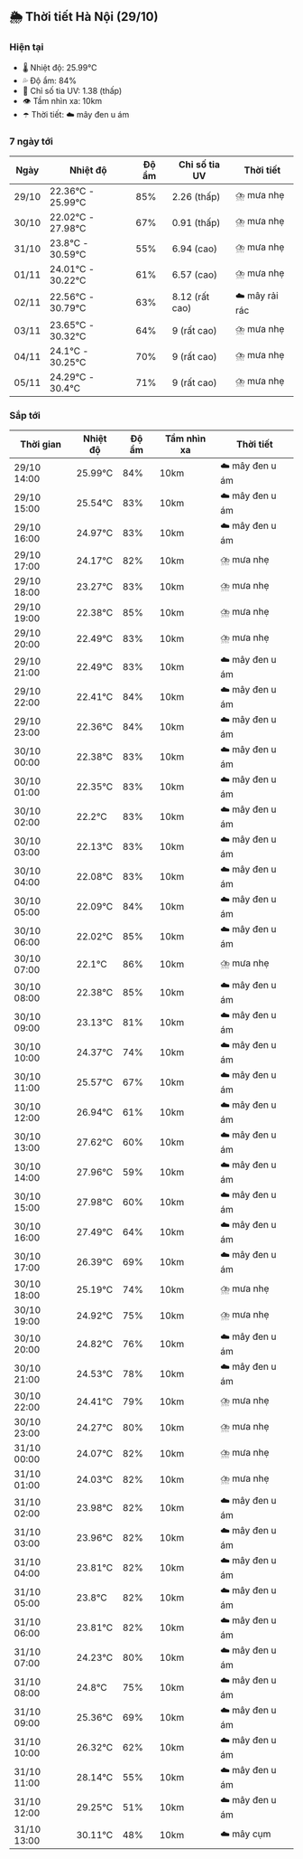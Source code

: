 ## 🌦️ Thời tiết Hà Nội (29/10)

### Hiện tại

- 🌡️ Nhiệt độ: 25.99℃
- 💦 Độ ẩm: 84%
- 🌟 Chỉ số tia UV: 1.38 (thấp)
- 👁️ Tầm nhìn xa: 10km
- ☂️ Thời tiết: ☁️ mây đen u ám

### 7 ngày tới

| Ngày | Nhiệt độ | Độ ẩm | Chỉ số tia UV | Thời tiết |
| --- | --- | --- | --- | --- |
| 29/10 | 22.36℃ - 25.99℃ | 85% | 2.26 (thấp) | ⛈️ mưa nhẹ |
| 30/10 | 22.02℃ - 27.98℃ | 67% | 0.91 (thấp) | ⛈️ mưa nhẹ |
| 31/10 | 23.8℃ - 30.59℃ | 55% | 6.94 (cao) | ⛈️ mưa nhẹ |
| 01/11 | 24.01℃ - 30.22℃ | 61% | 6.57 (cao) | ⛈️ mưa nhẹ |
| 02/11 | 22.56℃ - 30.79℃ | 63% | 8.12 (rất cao) | ☁️ mây rải rác |
| 03/11 | 23.65℃ - 30.32℃ | 64% | 9 (rất cao) | ⛈️ mưa nhẹ |
| 04/11 | 24.1℃ - 30.25℃ | 70% | 9 (rất cao) | ⛈️ mưa nhẹ |
| 05/11 | 24.29℃ - 30.4℃ | 71% | 9 (rất cao) | ⛈️ mưa nhẹ |

### Sắp tới

| Thời gian | Nhiệt độ | Độ ẩm | Tầm nhìn xa | Thời tiết |
| --- | --- | --- | --- | --- |
| 29/10 14:00 | 25.99℃ | 84% | 10km | ☁️ mây đen u ám |
| 29/10 15:00 | 25.54℃ | 83% | 10km | ☁️ mây đen u ám |
| 29/10 16:00 | 24.97℃ | 83% | 10km | ☁️ mây đen u ám |
| 29/10 17:00 | 24.17℃ | 82% | 10km | ⛈️ mưa nhẹ |
| 29/10 18:00 | 23.27℃ | 83% | 10km | ⛈️ mưa nhẹ |
| 29/10 19:00 | 22.38℃ | 85% | 10km | ⛈️ mưa nhẹ |
| 29/10 20:00 | 22.49℃ | 83% | 10km | ⛈️ mưa nhẹ |
| 29/10 21:00 | 22.49℃ | 83% | 10km | ☁️ mây đen u ám |
| 29/10 22:00 | 22.41℃ | 84% | 10km | ☁️ mây đen u ám |
| 29/10 23:00 | 22.36℃ | 84% | 10km | ☁️ mây đen u ám |
| 30/10 00:00 | 22.38℃ | 83% | 10km | ☁️ mây đen u ám |
| 30/10 01:00 | 22.35℃ | 83% | 10km | ☁️ mây đen u ám |
| 30/10 02:00 | 22.2℃ | 83% | 10km | ☁️ mây đen u ám |
| 30/10 03:00 | 22.13℃ | 83% | 10km | ☁️ mây đen u ám |
| 30/10 04:00 | 22.08℃ | 83% | 10km | ☁️ mây đen u ám |
| 30/10 05:00 | 22.09℃ | 84% | 10km | ☁️ mây đen u ám |
| 30/10 06:00 | 22.02℃ | 85% | 10km | ☁️ mây đen u ám |
| 30/10 07:00 | 22.1℃ | 86% | 10km | ⛈️ mưa nhẹ |
| 30/10 08:00 | 22.38℃ | 85% | 10km | ☁️ mây đen u ám |
| 30/10 09:00 | 23.13℃ | 81% | 10km | ☁️ mây đen u ám |
| 30/10 10:00 | 24.37℃ | 74% | 10km | ☁️ mây đen u ám |
| 30/10 11:00 | 25.57℃ | 67% | 10km | ☁️ mây đen u ám |
| 30/10 12:00 | 26.94℃ | 61% | 10km | ☁️ mây đen u ám |
| 30/10 13:00 | 27.62℃ | 60% | 10km | ☁️ mây đen u ám |
| 30/10 14:00 | 27.96℃ | 59% | 10km | ☁️ mây đen u ám |
| 30/10 15:00 | 27.98℃ | 60% | 10km | ☁️ mây đen u ám |
| 30/10 16:00 | 27.49℃ | 64% | 10km | ☁️ mây đen u ám |
| 30/10 17:00 | 26.39℃ | 69% | 10km | ☁️ mây đen u ám |
| 30/10 18:00 | 25.19℃ | 74% | 10km | ⛈️ mưa nhẹ |
| 30/10 19:00 | 24.92℃ | 75% | 10km | ⛈️ mưa nhẹ |
| 30/10 20:00 | 24.82℃ | 76% | 10km | ☁️ mây đen u ám |
| 30/10 21:00 | 24.53℃ | 78% | 10km | ☁️ mây đen u ám |
| 30/10 22:00 | 24.41℃ | 79% | 10km | ⛈️ mưa nhẹ |
| 30/10 23:00 | 24.27℃ | 80% | 10km | ⛈️ mưa nhẹ |
| 31/10 00:00 | 24.07℃ | 82% | 10km | ⛈️ mưa nhẹ |
| 31/10 01:00 | 24.03℃ | 82% | 10km | ⛈️ mưa nhẹ |
| 31/10 02:00 | 23.98℃ | 82% | 10km | ☁️ mây đen u ám |
| 31/10 03:00 | 23.96℃ | 82% | 10km | ☁️ mây đen u ám |
| 31/10 04:00 | 23.81℃ | 82% | 10km | ☁️ mây đen u ám |
| 31/10 05:00 | 23.8℃ | 82% | 10km | ☁️ mây đen u ám |
| 31/10 06:00 | 23.81℃ | 82% | 10km | ☁️ mây đen u ám |
| 31/10 07:00 | 24.23℃ | 80% | 10km | ☁️ mây đen u ám |
| 31/10 08:00 | 24.8℃ | 75% | 10km | ☁️ mây đen u ám |
| 31/10 09:00 | 25.36℃ | 69% | 10km | ☁️ mây đen u ám |
| 31/10 10:00 | 26.32℃ | 62% | 10km | ☁️ mây đen u ám |
| 31/10 11:00 | 28.14℃ | 55% | 10km | ☁️ mây đen u ám |
| 31/10 12:00 | 29.25℃ | 51% | 10km | ☁️ mây đen u ám |
| 31/10 13:00 | 30.11℃ | 48% | 10km | ☁️ mây cụm |
